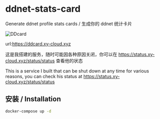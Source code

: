 # ddnet-stats-card
Generate ddnet profile stats cards / 生成你的 ddnet 统计卡片

![DDcard](https://ddcard.xy-cloud.xyz/svg?username=xy_cloud&team=TeeFun&skin=AmethystCat)

url:https://ddcard.xy-cloud.xyz

这是我搭建的服务，随时可能因各种原因关闭，你可以在 https://status.xy-cloud.xyz/status/status 查看他的状态

This is a service I built that can be shut down at any time for various reasons, you can check his status at https://status.xy-cloud.xyz/status/status



## 安装 / Installation



```bash
docker-compose up -d
```
